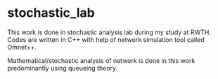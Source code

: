 # stochastic_lab


This work is done in stochastic analysis lab during my study at RWTH. 
Codes are written in C++ with help of network simulation tool called Omnet++.

Mathematical/stochastic analysis of network is done in this work predominantly using queueing theory.
